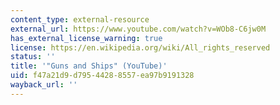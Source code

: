```yaml
---
content_type: external-resource
external_url: https://www.youtube.com/watch?v=WOb8-C6jw0M
has_external_license_warning: true
license: https://en.wikipedia.org/wiki/All_rights_reserved
status: ''
title: '"Guns and Ships" (YouTube)'
uid: f47a21d9-d795-4428-8557-ea97b9191328
wayback_url: ''
---
```

